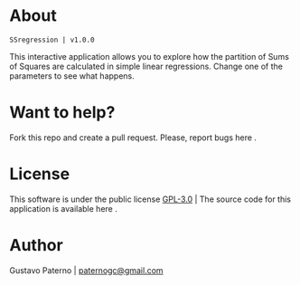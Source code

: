 # About
`SSregression | v1.0.0`

This interactive application allows you to explore how the partition of Sums of Squares are calculated in simple linear regressions. Change one of the parameters to see what happens.


# Want to help?
Fork this repo and create a pull request. Please, report bugs here .


# License
This software is under the public license [GPL-3.0](http://www.gnu.org/licenses/gpl-3.0.en.html) | The source code for this application is available here .

 
# Author
Gustavo Paterno | paternogc@gmail.com
